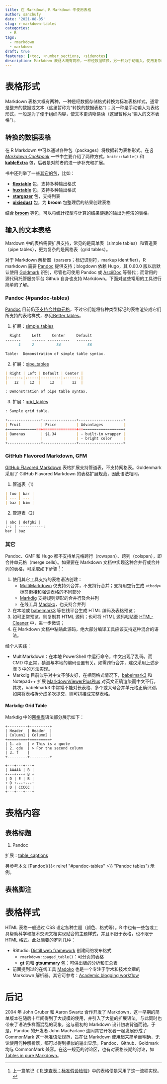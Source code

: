 ```yaml
---
title: 在 Markdown、R Markdown 中使用表格
author: sanchufy
date: '2021-08-05'
slug: r-markdown-tables
categories:
  - R
tags:
  - rmarkdown
  - markdown
draft: true
features: [+toc, +number_sections, +sidenotes]
description: Markdown 表格大概有两种，一种经数据转换，另一种为手动输入。使用复杂表格可以说是 Markdown 的一大痛点。
---
```


# 表格形式

Markdown 表格大概有两种，一种是经数据存储格式转换为标准表格样式，通常是整齐的数据或文本（这里暂称为“转换的数据表格”）；另一种是手动输入为表格形式，一般是为了便于组织内容，使文本更清晰易读（这里暂称为“输入的文本表格”）。

## 转换的数据表格

在 R Markdown 中可以通过各种包（packages）将数据转为表格形式。在 *[R Markdown Cookbook](https://bookdown.org/yihui/rmarkdown-cookbook/tables.html)* 一书中主要介绍了两种方式，`knitr::kable()` 和 **[kableExtra](https://cran.r-project.org/web/packages/kableExtra/vignettes/awesome_table_in_html.html)** 包，后者是对前者的进一步补充和扩展。

书中还列举了一些[其它的包](https://bookdown.org/yihui/rmarkdown-cookbook/table-other.html)，比如：

- **[flextable](https://davidgohel.github.io/flextable/)** 包，支持多种输出格式
- **[huxtable](https://hughjonesd.github.io/huxtable/)** 包，支持多种输出格式
- **[stargazer](https://cran.r-project.org/package=stargazer)** 包，支持列表
- **[pixiedust](https://github.com/nutterb/pixiedust)** 包，为 **broom** 包整理后的结果创建表格

结合 **[broom](https://broom.tidymodels.org/)** 等包，可以将统计模型与计算的结果便捷的输出为整洁的表格。


## 输入的文本表格

Mardown 中的表格需要扩展支持，常见的是简单表（simple tables）和管道表（pipe tables），更为复杂的是网格表（grid tables）。

对于 Markdown 解析器（parsers；标记识别符，markup identifier），R markdown 需要 [Pandoc](https://pandoc.org/)  提供支持；blogdown 依赖 Hugo，其 0.60.0 版以后默认使用 [Goldmark](https://github.com/yuin/goldmark/) 识别，尽管也可使用 Pandoc 或 [AsciiDoc](https://asciidoctor.org/) 等替代；而常用的源代码托管服务平台 Github 自身也支持 Markdown。下面对这些常用的工具进行简单的了解。

### Pandoc {#pandoc-tables}

[Pandoc](https://pandoc.org/MANUAL.html) 目前仍[不支持合并单元格](https://github.com/jgm/pandoc/issues/6317)，不过它们能将各种类型标记的表格渲染成它们所支持的表格样式，参见[Better tables](https://github.com/jgm/pandoc-types/pull/66)。

1. 扩展：[simple_tables](https://pandoc.org/MANUAL.html#extension-simple_tables)

```markdown
  Right     Left     Center     Default
-------     ------ ----------   -------
      1     2          34            56

Table:  Demonstration of simple table syntax.
```

2. 扩展：[pipe_tables](https://pandoc.org/MANUAL.html#extension-pipe_tables)

```markdown
| Right | Left | Default | Center |
|------:|:-----|---------|:------:|
|   12  |  12  |    12   |    12  |

: Demonstration of pipe table syntax.
```

3. 扩展：[grid_tables](https://pandoc.org/MANUAL.html#extension-grid_tables)

```markdown
: Sample grid table.

+---------------+---------------+--------------------+
| Fruit         | Price         | Advantages         |
+===============+===============+====================+
| Bananas       | $1.34         | - built-in wrapper |
|               |               | - bright color     |
+---------------+---------------+--------------------+
```

### GitHub Flavored Markdown, GFM

[GitHub Flavored Markdown](https://github.github.com/gfm/#tables-extension-) 表格扩展支持管道表，不支持网格表。Goldenmark 采用了 GitHub Flavored Markdown 的表格扩展规范，因此语法相同。

1. 管道表（1）

```markdown
| foo | bar |
| --- | --- |
| baz | bim |
```

2. 管道表（2）

```
| abc | defghi |
:-: | -----------:
bar | baz
```


### 其它

Pandoc、GMF 和 Hugo 都不支持单元格跨行（rowspan）、跨列（colspan），即合并单元格（merge cells）。如果要在 Markdown 文档中实现这种合并行或合并列的表格，可采取如下步骤 [^1]：

[^1]: 上一篇笔记《 [R 速查表：标准假设检验](/note/r-cheatsheet-standard-tests/)》中的表格便是采用了这一流程实现。

1. 使用其它工具支持的表格语法创建：
    - [MultiMarkdown](https://fletcher.github.io/MultiMarkdown-6/) 仅支持列合并，不支持行合并；支持用空行生成 `<tbody>` 标签衔接和强调表格的不同部分
    - [Markdig](https://github.com/xoofx/markdig/blob/master/src/Markdig.Tests/Specs/GridTableSpecs.md) 支持规则矩形的合并行及合并列
    - 在线工具 [Madoko](https://www.madoko.net/editor.html)，也支持合并列
2. 在本地或 [babelmark3](https://babelmark.github.io/) 等在线平台生成 HTML 编码及表格预览；
3. 如可正常预览，则复制其 HTML 源码；也可将 HTML 源码粘贴至 [HTML-Cleaner](https://html-cleaner.com/) 中，进一步微调；
4. 在 Markdown 文档中粘贴此源码，绝大部分编译工具应该支持这种混合的语法。


经个人实践：

- MultiMarkdown：在本地 PowerShell 中运行命令，中文出现了乱码，而 CMD 中正常，猜测与本地的编码设置有关。如需跨行合并，建议采用上述步骤 3 中的方法实现。
- Markdig 目前似乎对中文不够友好，在相同格式情况下，[babelmark3](https://babelmark.github.io/) 和 Notepad++ 扩展 [MarkdownViewerPlusPlus](https://github.com/nea/MarkdownViewerPlusPlus) 对英文正确渲染而中文不行。其次，babelmark3 中常常不能对长表格、多个或大号合并单元格正确识别，如果将表格拆分成多次提交，则可拼接成完整表格。

#### Markdig: Grid Table

Markdig 中的[网格表](https://github.com/xoofx/markdig/blob/master/src/Markdig.Tests/Specs/GridTableSpecs.md)语法部分展示如下：

```
+---------+---------+
| Header  | Header  |
| Column1 | Column2 |
+=========+=========+
| 1. ab   | > This is a quote
| 2. cde  | > For the second column 
| 3. f    |
+---------+---------+
```

```
+---+---+---+
| AAAAA | B |
+---+---+ B +
| D | E | B |
+ D +---+---+
| D | CCCCC |
+---+---+---+
```

# 表格内容

## 表格标题

1. Pandoc

扩展：[table_captions](https://pandoc.org/MANUAL.html#extension-table_captions)

另参考本文 [Pandoc]({{< relref "#pandoc-tables" >}} "Pandoc tables") 示例。



## 表格脚注


# 表格样式

HTML 表格一般通过 CSS 设定各种主题（颜色、格式等）。R 中也有一些包或工具帮助科学和技术交流文档实现贴合的主题样式，并且不限于表格，也不限于 HTML 格式。此处简要的罗列几种：

- RStudio: [Distill web framework](https://rstudio.github.io/distill) 创建网络发布格式
    - `rmarkdown::paged_table()`：可分页的表格
    - **gt** 包和 **gtsummary** 包：可供出版的分析和汇总表
- 前面提到过的在线工具 [Madoko](https://www.madoko.net/editor.html) 也是一个专注于学术和技术文章的 Markdown 解析器。其它可参考：[Academic blogging workflow](https://danmackinlay.name/notebook/academic_blogging_workflow.html#distill)


# 后记

2004 年 John Gruber 和 Aaron Swartz 合作开发了 Markdown，这一早期的简单版本在随后十年间得到了大规模的使用，并引入了大量的扩展语法，与此同时也带来了语法多样而混乱的现象，这与最初的 Markdown 设计初衷背道而驰。于是，Pandoc 的开发者 John MacFarlane 连同其它开发者一起发展形成了 [CommonMark](https://commonmark.org/) 这一标准语法规范，旨在让 Markdown 使用起来简单而明确，无论使用何种解析器，都可以得到相似的输出显示。Pandoc、Github、Goldmark 均与 CommonMark 兼容。在这一规范的讨论区，也有对表格长期的讨论，如 [Tables in pure Markdown](https://talk.commonmark.org/t/tables-in-pure-markdown/81)。

